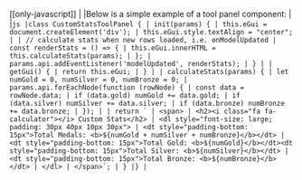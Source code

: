 [[only-javascript]]
|
|Below is a simple example of a tool panel component:
|
|`` js |class CustomStatsToolPanel { | init(params) { | this.eGui = document.createElement('div'); | this.eGui.style.textAlign = "center"; | | // calculate stats when new rows loaded, i.e. onModelUpdated | const renderStats = () => { | this.eGui.innerHTML = this.calculateStats(params); | }; | params.api.addEventListener('modelUpdated', renderStats); | } | | getGui() { | return this.eGui; | } | | calculateStats(params) { | let numGold = 0, numSilver = 0, numBronze = 0; | params.api.forEachNode(function (rowNode) { | const data = rowNode.data; | if (data.gold) numGold += data.gold; | if (data.silver) numSilver += data.silver; | if (data.bronze) numBronze += data.bronze; | }); | | return ` | <span> | <h2><i class="fa fa-calculator"></i> Custom Stats</h2> | <dl style="font-size: large; padding: 30px 40px 10px 30px"> | <dt style="padding-bottom: 15px">Total Medals: <b>${numGold + numSilver + numBronze}</b></dt> | <dt style="padding-bottom: 15px">Total Gold: <b>${numGold}</b></dt><dt style="padding-bottom: 15px">Total Silver: <b>${numSilver}</b></dt> | <dt style="padding-bottom: 15px">Total Bronze: <b>${numBronze}</b></dt> | </dl> | </span>`; | } |} | ``
